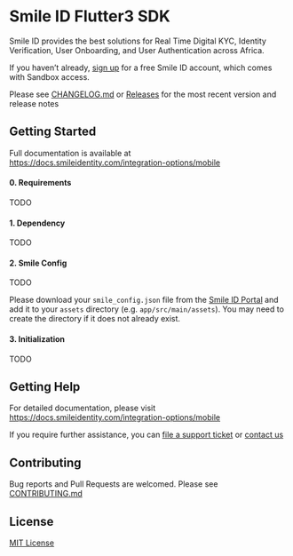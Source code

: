 # Smile ID Flutter3 SDK

Smile ID provides the best solutions for Real Time Digital KYC, Identity Verification, User
Onboarding, and User Authentication across Africa.

If you haven’t already,
[sign up](https://www.smileidentity.com/schedule-a-demo/) for a free Smile ID account, which comes
with Sandbox access.

Please see [CHANGELOG.md](CHANGELOG.md) or
[Releases](https://github.com/smileidentity/flutter3/releases) for the most recent version and
release notes

## Getting Started

Full documentation is available at https://docs.smileidentity.com/integration-options/mobile

#### 0. Requirements

TODO

#### 1. Dependency

TODO

#### 2. Smile Config

TODO

Please download your `smile_config.json` file from the
[Smile ID Portal](https://portal.smileidentity.com/sdk) and add it to your `assets` directory (e.g.
`app/src/main/assets`). You may need to create the directory if it does not already exist.

#### 3. Initialization

TODO

## Getting Help

For detailed documentation, please visit https://docs.smileidentity.com/integration-options/mobile

If you require further assistance, you can
[file a support ticket](https://portal.smileidentity.com/partner/support/tickets) or
[contact us](https://www.smileidentity.com/contact-us/)

## Contributing

Bug reports and Pull Requests are welcomed. Please see [CONTRIBUTING.md](CONTRIBUTING.md)

## License

[MIT License](LICENSE)
